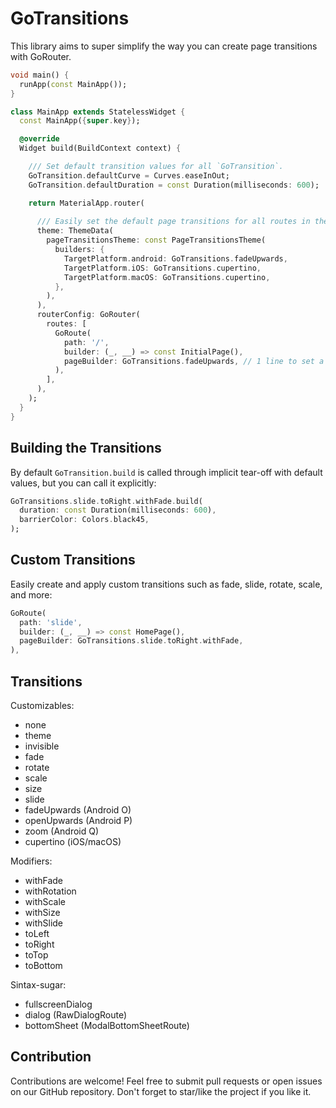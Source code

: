 
# GoTransitions

This library aims to super simplify the way you can create page transitions with GoRouter.

```dart
void main() {
  runApp(const MainApp());
}

class MainApp extends StatelessWidget {
  const MainApp({super.key});

  @override
  Widget build(BuildContext context) {

    /// Set default transition values for all `GoTransition`.
    GoTransition.defaultCurve = Curves.easeInOut;
    GoTransition.defaultDuration = const Duration(milliseconds: 600);

    return MaterialApp.router(
    
      /// Easily set the default page transitions for all routes in theme.
      theme: ThemeData(
        pageTransitionsTheme: const PageTransitionsTheme(
          builders: {
            TargetPlatform.android: GoTransitions.fadeUpwards,
            TargetPlatform.iOS: GoTransitions.cupertino,
            TargetPlatform.macOS: GoTransitions.cupertino,
          },
        ),
      ),
      routerConfig: GoRouter(
        routes: [
          GoRoute(
            path: '/',
            builder: (_, __) => const InitialPage(),
            pageBuilder: GoTransitions.fadeUpwards, // 1 line to set a page transition!
          ),
        ],
      ),
    );
  }
}
```

## Building the Transitions

By default `GoTransition.build` is called through implicit tear-off with default values, but you can call it explicitly:

```dart
GoTransitions.slide.toRight.withFade.build(
  duration: const Duration(milliseconds: 600),
  barrierColor: Colors.black45,
);
```

## Custom Transitions

Easily create and apply custom transitions such as fade, slide, rotate, scale, and more:

```dart
GoRoute(
  path: 'slide',
  builder: (_, __) => const HomePage(),
  pageBuilder: GoTransitions.slide.toRight.withFade,
),
```

## Transitions

Customizables:

- none
- theme
- invisible
- fade
- rotate
- scale
- size
- slide
- fadeUpwards (Android O)
- openUpwards (Android P)
- zoom (Android Q)
- cupertino (iOS/macOS)

Modifiers:

- withFade
- withRotation
- withScale
- withSize
- withSlide
- toLeft
- toRight
- toTop
- toBottom

Sintax-sugar:

- fullscreenDialog
- dialog (RawDialogRoute)
- bottomSheet (ModalBottomSheetRoute)

## Contribution

Contributions are welcome! Feel free to submit pull requests or open issues on our GitHub repository. Don't forget to star/like the project if you like it.
